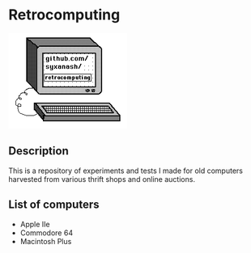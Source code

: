 # Retrocomputing

![logo](logo.gif)

## Description

This is a repository of experiments and tests I made for old computers harvested from various thrift shops and online auctions.

## List of computers

* Apple IIe
* Commodore 64
* Macintosh Plus